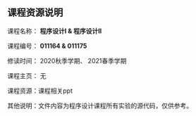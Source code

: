 ## 课程资源说明



课程名称： **程序设计I & 程序设计II**

课程编号： **011164 & 011175**

修读时间： 2020秋季学期、 2021春季学期

课程主页： 无

课程资源：课程相关ppt

其他说明：文件内容为程序设计课程所有实验的源代码，仅供参考。

